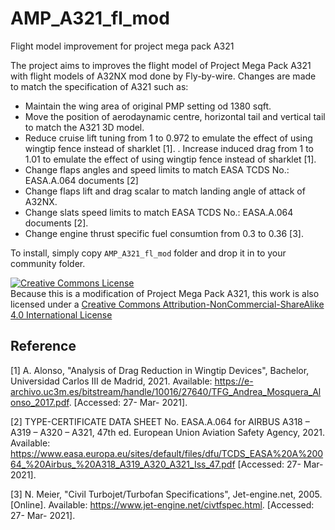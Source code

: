 # AMP_A321_fl_mod
Flight model improvement for project mega pack A321

The project aims to improves the flight model of Project Mega Pack A321 with flight models of A32NX mod done by Fly-by-wire. Changes are made to match the specification of A321 such as:
- Maintain the wing area of original PMP setting od 1380 sqft.
- Move the position of aerodaynamic centre, horizontal tail and vertical tail to match the A321 3D model.
- Reduce cruise lift tuning from 1 to 0.972 to emulate the effect of using wingtip fence instead of sharklet [1].
. Increase induced drag from 1 to 1.01 to emulate the effect of using wingtip fence instead of sharklet [1].
- Change flaps angles and speed limits to match EASA TCDS No.: EASA.A.064 documents [2]
- Change flaps lift and drag scalar to match landing angle of attack of A32NX.
- Change slats speed limits to match EASA TCDS No.: EASA.A.064 documents [2].
- Change engine thrust specific fuel consumtion from 0.3 to 0.36 [3].

To install, simply copy `AMP_A321_fl_mod` folder and drop it in to your community folder.

<a rel="license" href="http://creativecommons.org/licenses/by-nc-sa/4.0/"><img alt="Creative Commons License" style="border-width:0" src="https://i.creativecommons.org/l/by-nc-sa/4.0/88x31.png" /></a><br />Because this is a modification of Project Mega Pack A321, this work is also licensed under a <a rel="license" href="http://creativecommons.org/licenses/by-nc-sa/4.0/">Creative Commons Attribution-NonCommercial-ShareAlike 4.0 International License</a>

## Reference
[1] A. Alonso, "Analysis of Drag Reduction in Wingtip Devices", Bachelor, Universidad Carlos III de Madrid, 2021. Available: https://e-archivo.uc3m.es/bitstream/handle/10016/27640/TFG_Andrea_Mosquera_Alonso_2017.pdf. [Accessed: 27- Mar- 2021].

[2] TYPE-CERTIFICATE DATA SHEET No. EASA.A.064 for AIRBUS A318 – A319 – A320 – A321, 47th ed. European Union Aviation Safety Agency, 2021. Available: https://www.easa.europa.eu/sites/default/files/dfu/TCDS_EASA%20A%20064_%20Airbus_%20A318_A319_A320_A321_Iss_47.pdf [Accessed: 27- Mar- 2021].

[3] N. Meier, "Civil Turbojet/Turbofan Specifications", Jet-engine.net, 2005. [Online]. Available: https://www.jet-engine.net/civtfspec.html. [Accessed: 27- Mar- 2021].
